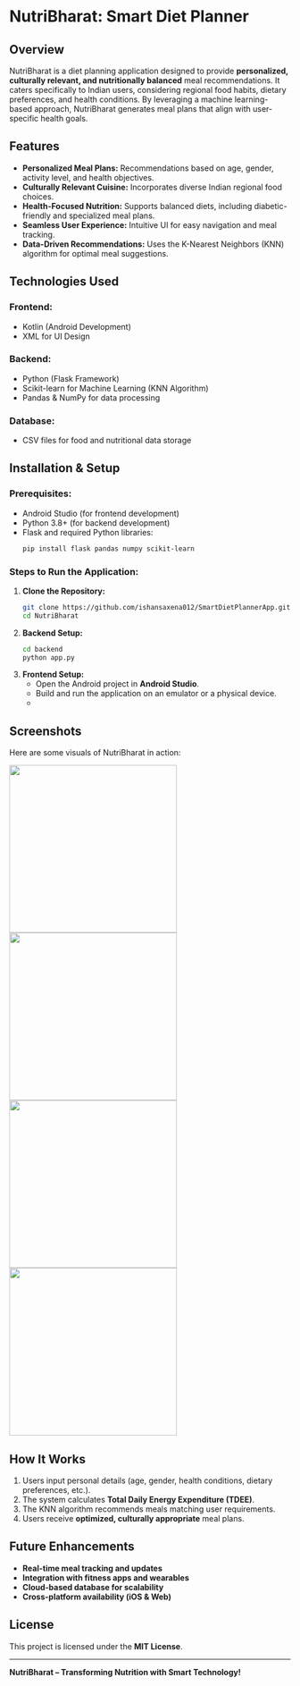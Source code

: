 # NutriBharat: Smart Diet Planner

## Overview
NutriBharat is a diet planning application designed to provide **personalized, culturally relevant, and nutritionally balanced** meal recommendations. It caters specifically to Indian users, considering regional food habits, dietary preferences, and health conditions. By leveraging a machine learning-based approach, NutriBharat generates meal plans that align with user-specific health goals.

## Features
- **Personalized Meal Plans:** Recommendations based on age, gender, activity level, and health objectives.
- **Culturally Relevant Cuisine:** Incorporates diverse Indian regional food choices.
- **Health-Focused Nutrition:** Supports balanced diets, including diabetic-friendly and specialized meal plans.
- **Seamless User Experience:** Intuitive UI for easy navigation and meal tracking.
- **Data-Driven Recommendations:** Uses the K-Nearest Neighbors (KNN) algorithm for optimal meal suggestions.

## Technologies Used
### **Frontend:**
- Kotlin (Android Development)
- XML for UI Design

### **Backend:**
- Python (Flask Framework)
- Scikit-learn for Machine Learning (KNN Algorithm)
- Pandas & NumPy for data processing

### **Database:**
- CSV files for food and nutritional data storage

## Installation & Setup
### **Prerequisites:**
- Android Studio (for frontend development)
- Python 3.8+ (for backend development)
- Flask and required Python libraries:
  ```bash
  pip install flask pandas numpy scikit-learn
  ```

### **Steps to Run the Application:**
1. **Clone the Repository:**
   ```bash
   git clone https://github.com/ishansaxena012/SmartDietPlannerApp.git
   cd NutriBharat
   ```
2. **Backend Setup:**
   ```bash
   cd backend
   python app.py
   ```
3. **Frontend Setup:**
   - Open the Android project in **Android Studio**.
   - Build and run the application on an emulator or a physical device.
   - 
## Screenshots
Here are some visuals of NutriBharat in action:

<img src="https://github.com/user-attachments/assets/8aaadc9b-9c7e-4386-af52-f7728e818947" width="300">
<img src="https://github.com/user-attachments/assets/39c98a88-fa34-40e5-9fb4-1e57a8217381" width="300">
<img src="https://github.com/user-attachments/assets/e995c8e4-9458-404b-8767-c3e169fe8fba" width="300">
<img src="https://github.com/user-attachments/assets/aea9641e-a921-4bf2-a454-6a3873506499" width="300">




## How It Works
1. Users input personal details (age, gender, health conditions, dietary preferences, etc.).
2. The system calculates **Total Daily Energy Expenditure (TDEE)**.
3. The KNN algorithm recommends meals matching user requirements.
4. Users receive **optimized, culturally appropriate** meal plans.

## Future Enhancements
- **Real-time meal tracking and updates**
- **Integration with fitness apps and wearables**
- **Cloud-based database for scalability**
- **Cross-platform availability (iOS & Web)**



## License
This project is licensed under the **MIT License**.

---
**NutriBharat – Transforming Nutrition with Smart Technology!**
